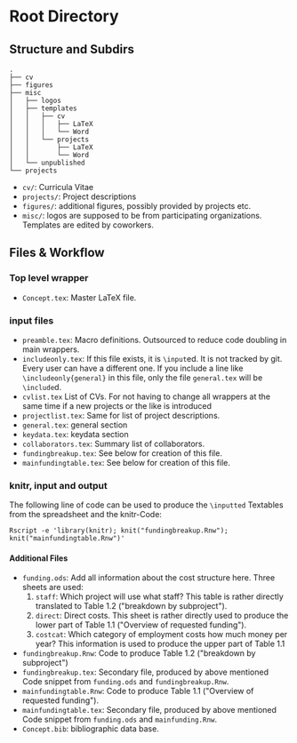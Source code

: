 # Root Directory

## Structure and Subdirs 

```
.
├── cv
├── figures
├── misc
│   ├── logos
│   ├── templates
│   │   ├── cv
│   │   │   ├── LaTeX
│   │   │   └── Word
│   │   └── projects
│   │       ├── LaTeX
│   │       └── Word
│   └── unpublished
└── projects
```

* `cv/`: Curricula Vitae
* `projects/`: Project descriptions
* `figures/`: additional figures, possibly provided by projects etc.
* `misc/`: logos are supposed to be from participating organizations. Templates are edited by coworkers.


## Files & Workflow

### Top level wrapper

* `Concept.tex`: Master LaTeX file.

### input files

* `preamble.tex`: Macro definitions. Outsourced to reduce code doubling in main wrappers.
* `includeonly.tex`: If this file exists, it is `\input`ed. It is not tracked by git. Every user can have a different one. If you include a line like `\includeonly{general}` in this file, only the file `general.tex` will be `\include`d.
* `cvlist.tex` List of CVs. For not having to change all wrappers at the same time if a new projects or the like is introduced
* `projectlist.tex`: Same for list of project descriptions.
* `general.tex`: general section
* `keydata.tex`: keydata section
* `collaborators.tex`: Summary list of collaborators.
* `fundingbreakup.tex`: See below for creation of this file.
* `mainfundingtable.tex`: See below for creation of this file.


### knitr, input and output ###

The following line of code can be used to produce the `\inputted` Textables from the spreadsheet and the knitr-Code:
```
Rscript -e 'library(knitr); knit("fundingbreakup.Rnw"); knit("mainfundingtable.Rnw")'
```

#### Additional Files ####

* `funding.ods`: Add all information about the cost structure here. Three sheets are used:
    1. `staff`: Which project will use what staff? This table is rather directly translated to Table 1.2 ("breakdown by subproject").
    2. `direct`: Direct costs. This sheet is rather directly used to produce the lower part of Table 1.1 ("Overview of requested funding").
    3. `costcat`: Which category of employment costs how much money per year? This information is used to produce the upper part of Table 1.1
* `fundingbreakup.Rnw`: Code to produce Table 1.2 ("breakdown by subproject")
* `fundingbreakup.tex`: Secondary file, produced by above mentioned Code snippet from `funding.ods` and `fundingbreakup.Rnw`.
* `mainfundingtable.Rnw`: Code to produce Table 1.1 ("Overview of requested funding").
* `mainfundingtable.tex`: Secondary file, produced by above mentioned Code snippet from `funding.ods` and `mainfunding.Rnw`.
* `Concept.bib`: bibliographic data base.




